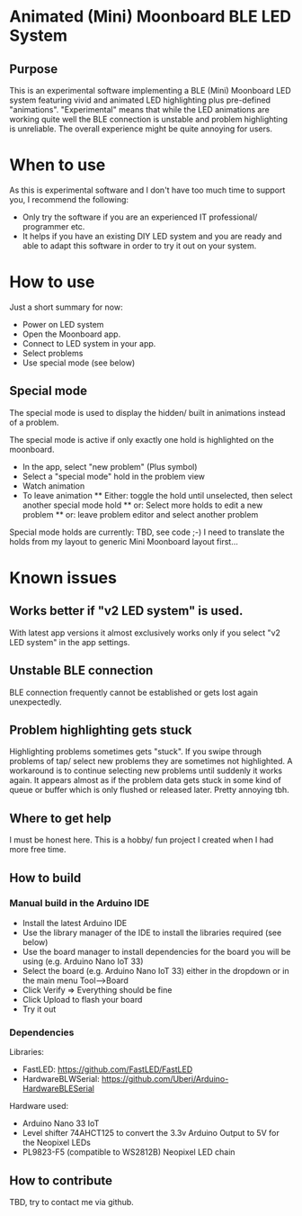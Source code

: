 # Animated (Mini) Moonboard BLE LED System

## Purpose
This is an experimental software implementing a 
BLE (Mini) Moonboard LED system featuring vivid and
animated LED highlighting plus pre-defined
"animations".
"Experimental" means that while the LED animations 
are working quite well the BLE connection is 
unstable and problem highlighting is unreliable.
The overall experience might be quite annoying 
for users.

# When to use

As this is experimental software and I don't have 
too much time to support you, I recommend the following:

* Only try the software if you are an experienced IT professional/ programmer etc.
* It helps if you have an existing DIY LED system and you are ready and able 
to adapt this software in order to try it out on your system.

# How to use

Just a short summary for now:

* Power on LED system
* Open the Moonboard app.
* Connect to LED system in your app.
* Select problems
* Use special mode (see below)

## Special mode

The special mode is used to display the hidden/
built in animations instead of a problem.

The special mode is active if only exactly
one hold is highlighted on the moonboard.

* In the app, select "new problem" (Plus symbol)
* Select a "special mode" hold in the problem view
* Watch animation
* To leave animation
** Either: toggle the hold until unselected, then select another special mode hold
** or: Select more holds to edit a new problem
** or: leave problem editor and select another problem

Special mode holds are currently:
TBD, see code ;-) I need to translate the holds from my
layout to generic Mini Moonboard layout first...

# Known issues

## Works better if "v2 LED system" is used.
With latest app versions it almost exclusively
works only if you select "v2 LED system" in the
app settings.

## Unstable BLE connection
BLE connection frequently cannot be established
or gets lost again unexpectedly.

## Problem highlighting gets stuck
Highlighting problems sometimes gets "stuck".
If you swipe through problems of tap/ select 
new problems they are sometimes not highlighted.
A workaround is to continue selecting new problems
until suddenly it works again.
It appears almost as if the problem data gets 
stuck in some kind of queue or buffer which is 
only flushed or released later.
Pretty annoying tbh.

## Where to get help
I must be honest here. This is a hobby/ fun project
I created when I had more free time.

## How to build
### Manual build in the Arduino IDE
* Install the latest Arduino IDE
* Use the library manager of the IDE to install the libraries required (see below)
* Use the board manager to install dependencies for the board you will be using (e.g. Arduino Nano IoT 33)
* Select the board (e.g. Arduino Nano IoT 33) either in the dropdown or in the main menu Tool-->Board
* Click Verify => Everything should be fine
* Click Upload to flash your board
* Try it out

### Dependencies

Libraries:
* FastLED: 
    https://github.com/FastLED/FastLED
* HardwareBLWSerial: 
    https://github.com/Uberi/Arduino-HardwareBLESerial

Hardware used:
- Arduino Nano 33 IoT
- Level shifter 74AHCT125 to convert the 3.3v Arduino Output to 5V for the Neopixel LEDs
- PL9823-F5 (compatible to WS2812B) Neopixel LED chain

## How to contribute

TBD, try to contact me via github.
